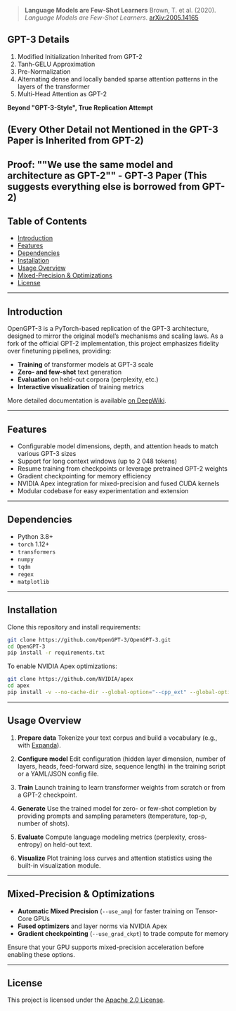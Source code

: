 > **Language Models are Few-Shot Learners**
> Brown, T. et al. (2020). *Language Models are Few-Shot Learners*. [arXiv:2005.14165](https://arxiv.org/abs/2005.14165)

## GPT-3 Details

1. Modified Initialization Inherited from GPT-2
2. Tanh-GELU Approximation
3. Pre-Normalization
4. Alternating dense and locally banded sparse attention patterns in the layers of the transformer
5. Multi-Head Attention as GPT-2

**Beyond "GPT-3-Style", True Replication Attempt**

## (Every Other Detail not Mentioned in the GPT-3 Paper is Inherited from GPT-2)

## Proof: ""We use the same model and architecture as GPT-2"" - GPT-3 Paper (This suggests everything else is borrowed from GPT-2)

## Table of Contents

* [Introduction](#introduction)
* [Features](#features)
* [Dependencies](#dependencies)
* [Installation](#installation)
* [Usage Overview](#usage-overview)
* [Mixed-Precision & Optimizations](#mixed-precision--optimizations)
* [License](#license)

---

## Introduction

OpenGPT-3 is a PyTorch-based replication of the GPT-3 architecture, designed to mirror the original model’s mechanisms and scaling laws. As a fork of the official GPT-2 implementation, this project emphasizes fidelity over finetuning pipelines, providing:

* **Training** of transformer models at GPT-3 scale
* **Zero- and few-shot** text generation
* **Evaluation** on held-out corpora (perplexity, etc.)
* **Interactive visualization** of training metrics

More detailed documentation is available [on DeepWiki](https://deepwiki.com/LibreCorp/OpenGPT-3).

---

## Features

* Configurable model dimensions, depth, and attention heads to match various GPT-3 sizes
* Support for long context windows (up to 2 048 tokens)
* Resume training from checkpoints or leverage pretrained GPT-2 weights
* Gradient checkpointing for memory efficiency
* NVIDIA Apex integration for mixed-precision and fused CUDA kernels
* Modular codebase for easy experimentation and extension

---

## Dependencies

* Python 3.8+
* `torch` 1.12+
* `transformers`
* `numpy`
* `tqdm`
* `regex`
* `matplotlib`

---

## Installation

Clone this repository and install requirements:

```bash
git clone https://github.com/OpenGPT-3/OpenGPT-3.git
cd OpenGPT-3
pip install -r requirements.txt
```

To enable NVIDIA Apex optimizations:

```bash
git clone https://github.com/NVIDIA/apex
cd apex
pip install -v --no-cache-dir --global-option="--cpp_ext" --global-option="--cuda_ext" .
```

---

## Usage Overview

1. **Prepare data**
   Tokenize your text corpus and build a vocabulary (e.g., with [Expanda](https://github.com/affjljoo3581/Expanda)).

2. **Configure model**
   Edit configuration (hidden layer dimension, number of layers, heads, feed-forward size, sequence length) in the training script or a YAML/JSON config file.

3. **Train**
   Launch training to learn transformer weights from scratch or from a GPT-2 checkpoint.

4. **Generate**
   Use the trained model for zero- or few-shot completion by providing prompts and sampling parameters (temperature, top-p, number of shots).

5. **Evaluate**
   Compute language modeling metrics (perplexity, cross-entropy) on held-out text.

6. **Visualize**
   Plot training loss curves and attention statistics using the built-in visualization module.

---

## Mixed-Precision & Optimizations

* **Automatic Mixed Precision** (`--use_amp`) for faster training on Tensor-Core GPUs
* **Fused optimizers** and layer norms via NVIDIA Apex
* **Gradient checkpointing** (`--use_grad_ckpt`) to trade compute for memory

Ensure that your GPU supports mixed-precision acceleration before enabling these options.

---

## License

This project is licensed under the [Apache 2.0 License](./LICENSE).
